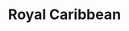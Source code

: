 ---
title: Royal Caribbean
class: royal-caribbean
cruiseline: Free drinks, Exclusive discounts & £50 deposit on all their 2016 sailings.
price: 379
cruise-url: http://www.planetcruise.co.uk/holidaysearch/promotion?promotionid=96&referrersiteid=970
---